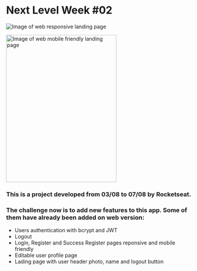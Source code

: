 # Next Level Week #02

![Image of web responsive landing page](https://photos.google.com/share/AF1QipPU0G4CjqIm7iya9M1-eU06ca-76TThqckztl877hVMnEyrh5zi_-MKZs4qRC0Now/photo/AF1QipPlvYw1zQKHzjKRsTNtdq-jou44EXlwX9Xbx0D1?key=NnZlVmozWVBsYmpyMDFRa3VPb0tCdUJBS0xYcW13)

<img src="https://uploaddeimagens.com.br/images/002/837/879/original/Screenshot_2020-08-19_Proffy%281%29.png?1597868794" alt="Image of web mobile friendly landing page" width="300" height="400">

###  This is a project developed from 03/08 to 07/08 by Rocketseat.
###  The challenge now is to add new features to this app. Some of them have already been added on web version: 

- Users authentication with bcrypt and JWT
- Logout 
- Login, Register and Success Register pages reponsive and mobile friendly
- Editable user profile page
- Lading page with user header photo, name and logout button

